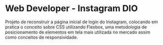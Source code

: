 # Web Developer - Instagram DIO
 Projeto de reconstruir a página inicial de login do Instagram, colocando em pratica o conceito sobre CSS utilizando Flexbox, uma metodologia de posicionamento de elementos em tela mais utilizada no mercado assim como conceitos de responsividade.
